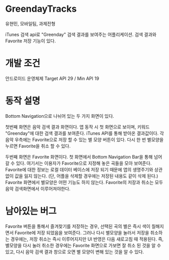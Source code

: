 # GreendayTracks
유현민, 모바일팀, 과제전형


iTunes 검색 api로 "Greenday" 검색 결과를 보여주는 어플리케이션.
검색 결과와 Favorite 저장 기능이 있다.


# 개발 조건
안드로이드 운영체제
Target API 29 / Min API 19

# 동작 설명
Bottom Navigation으로 나뉘어 있는 두 가지 화면이 있다.

첫번째 화면은 음악 검색 결과 화면이다.
앱 동작 시 첫 화면으로 보이며, 키워드 "Greenday"에 대한 검색 결과를 보여준다. iTunes API를 통해 받아온 결과값이다.
각 음악 우측에는 Favorite으로 저장 할 수 있는 별 모양 버튼이 있다.
다시 한 번 별모양을 누르면 Favorite을 취소 할 수 있다.


두번째 화면은 Favorite 화면이다.
첫 화면에서 Bottom Navigation Bar을 통해 넘어 갈 수 있다.
여기서는 이용자가 Favorite으로 지정해 놓은 곡들을 모아 보여준다.
Favorite에 대한 정보는 로컬 데이터 베이스에 저장 되기 때문에 앱의 생명주기와 상관없이 값을 잃지 않는다.
(단, 어플을 삭제할 경우에는 저장된 내용도 같이 삭제 된다.)
Favorite 화면에서 별모양은 어떤 기능도 하지 않는다. Favorite의 저장과 취소는 모두 음악 검색화면에서 이루어져야한다.


# 남아있는 버그
Favorite 버튼을 통해서 즐겨찾기를 저장하는 경우, 선택된 곡의 별은 즉시 색이 칠해지면서 Favorite에 저장 되었음을 보여준다.
그러나 다시 별모양을 눌러서 저장을 취소하는 경우에는, 저장 취소는 즉시 이루어지지만 UI 반영은 다음 새로고침 때 적용된다.
즉, 별모양을 다시 눌러 취소한 경우에는 Favorite 화면으로 가보면 잘 취소 된 것을 알 수 있고, 다시 음악 검색 결과 창으로 오면 별 모양이 변해 있는 것을 알 수 있다.
